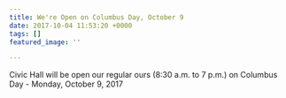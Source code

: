 ```yaml
---
title: We're Open on Columbus Day, October 9
date: 2017-10-04 11:53:20 +0000
tags: []
featured_image: ''

---
```



Civic Hall will be open our regular ours (8:30 a.m. to 7 p.m.) on Columbus Day - Monday, October 9, 2017